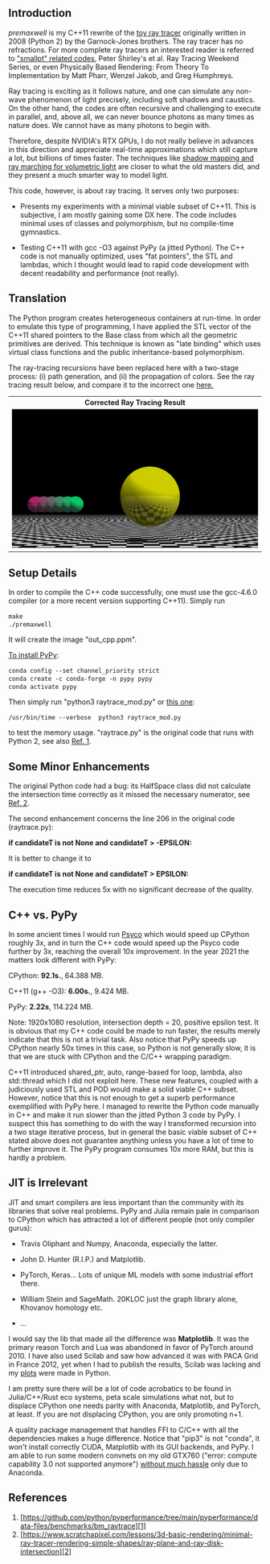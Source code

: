 ## Introduction

_premaxwell_ is my C++11 rewrite of the [toy ray tracer][1] originally written in 2008 (Python 2) by the Garnock-Jones brothers. The ray tracer has no refractions. For more complete ray tracers an interested reader is referred to ["smallpt" related codes](https://github.com/seifeddinedridi/smallvpt), Peter Shirley's et al. Ray Tracing Weekend Series, or even Physically Based Rendering: From Theory To Implementation by Matt Pharr, Wenzel Jakob, and Greg Humphreys.

Ray tracing is exciting as it follows nature, and one can simulate any non-wave phenomenon of light precisely, including soft shadows and caustics. On the other hand, the codes are often recursive and challenging to execute in parallel, and, above all, we can never bounce photons as many times as nature does. We cannot have as many photons to begin with.

Therefore, despite NVIDIA's RTX GPUs, I do not really believe in advances in this direction and appreciate real-time approximations which still capture a lot, but billions of times faster. The techniques like [shadow mapping and ray marching for volumetric light](https://github.com/aabbtree77/twinpeekz2) are closer to what the old masters did, and they present a much smarter way to model light.

This code, however, is about ray tracing. It serves only two purposes: 

- Presents my experiments with a minimal viable subset of C++11. This is subjective, I am mostly gaining some DX here. The code includes minimal uses of classes and polymorphism, but no compile-time gymnastics.

- Testing C++11 with gcc -O3 against PyPy (a jitted Python). The C++ code is not manually optimized, uses "fat pointers", the STL and lambdas, which I thought would lead to rapid code development with decent readability and performance (not really).

## Translation

The Python program creates heterogeneous containers at run-time. In order to emulate this type of programming, 
I have applied the STL vector of the C++11 shared pointers to the Base class from which all the geometric 
primitives are derived. This technique is known as "late binding" which uses virtual class functions and the public 
inheritance-based polymorphism. 

The ray-tracing recursions have been replaced here with a two-stage process: (i) path generation, 
and (ii) the propagation of colors. See the ray tracing result below, and compare it to the incorrect one [here.](https://pyperformance.readthedocs.io/)

<table>
<tr>
<th style="text-align:center"> Corrected Ray Tracing Result</th>
</tr>
<tr>
<td>
<img src="./out_cpp.jpg"  alt="Ray tracing light in the scene with seven spheres." width="100%" >
</td>
</tr>
</table>

## Setup Details

In order to compile the C++ code successfully, one must use the gcc-4.6.0 compiler (or a more recent version supporting C++11).
Simply run

```console
make
./premaxwell
```

It will create the image "out_cpp.ppm".

[To install PyPy](https://stackoverflow.com/questions/53266913/how-to-create-a-conda-environment-that-uses-pypy):

```console
conda config --set channel_priority strict
conda create -c conda-forge -n pypy pypy
conda activate pypy
```

Then simply run "python3 raytrace_mod.py" or [this one](https://unix.stackexchange.com/questions/375889/unix-command-to-tell-how-much-ram-was-used-during-program-runtime):

```console
/usr/bin/time --verbose  python3 raytrace_mod.py
```

to test the memory usage. "raytrace.py" is the original code that runs with Python 2, see also [Ref. 1][1].

## Some Minor Enhancements

The original Python code had a bug: its HalfSpace class did not calculate the intersection 
time correctly as it missed the necessary numerator, see [Ref. 2][2]. 

The second enhancement concerns the line 206 in the original code (raytrace.py):

__if candidateT is not None and candidateT > -EPSILON:__

It is better to change it to

__if candidateT is not None and candidateT > EPSILON:__

The execution time reduces 5x with no significant decrease of the quality.

## C++ vs. PyPy

In some ancient times I would run [Psyco](https://en.wikipedia.org/wiki/Psyco) which would speed up CPython roughly 3x, and in turn the C++ code would speed up the Psyco code further by 3x, reaching the overall 10x improvement. In the year 2021 the matters look different with PyPy:

CPython: __92.1s.__, 64.388 MB. 

C++11 (g++ -O3): __6.00s.__, 9.424 MB.

PyPy: __2.22s__, 114.224 MB.

Note: 1920x1080 resolution, intersection depth = 20, positive epsilon test. It is obvious that my C++ code could be made to run faster, the results merely indicate that this is not a trivial task. Also notice that PyPy speeds up CPython nearly 50x times in this case, so Python is not generally slow, it is that we are stuck with CPython and the C/C++ wrapping paradigm.

C++11 introduced shared_ptr, auto, range-based for loop, lambda, also std::thread which I did not exploit here. These new features, coupled with a judiciously used STL and POD would make a solid viable C++ subset. However, notice that this is not enough to get a superb performance exemplified with PyPy here. I managed to rewrite the Python code manually in C++ and make it run slower than the jitted Python 3 code by PyPy. I suspect this has something to do with the way I transformed recursion into a two stage iterative process, but in general the basic viable subset of C++ stated above does not guarantee anything unless you have a lot of time to further improve it. The PyPy program consumes 10x more RAM, but this is hardly a problem.

## JIT is Irrelevant

JIT and smart compilers are less important than the community with its libraries that solve real problems. PyPy and Julia remain pale in comparison to CPython which has attracted a lot of different people (not only compiler gurus):

- Travis Oliphant and Numpy, Anaconda, especially the latter.

- John D. Hunter (R.I.P.) and Matplotlib.

- PyTorch, Keras... Lots of unique ML models with some industrial effort there.

- William Stein and SageMath. 20KLOC just the graph library alone, Khovanov homology etc.

- ...

I would say the lib that made all the difference was **Matplotlib**. It was the primary reason Torch and Lua was abandoned in favor of PyTorch around 2010. I have also used Scilab and saw how advanced it was with PACA Grid in France 2012, yet when I had to publish the results, Scilab was lacking and my [plots](https://hal.archives-ouvertes.fr/hal-00723427) were made in Python.

I am pretty sure there will be a lot of code acrobatics to be found in Julia/C++/Rust eco systems, peta scale simulations what not, but to displace CPython one needs parity with Anaconda, Matplotlib, and PyTorch, at least. If you are not displacing CPython, you are only promoting n+1.

A quality package management that handles FFI to C/C++ with all the dependencies makes a huge difference. Notice that "pip3" is not "conda", it won't install correctly CUDA, Matplotlib with its GUI backends, and PyPy. I am able to run some modern convnets on my old GTX760 ("error: compute capability 3.0 not supported anymore") [without much hassle](https://github.com/aabbtree77/MNIST-0.17) only due to Anaconda.

## References

1. [https://github.com/python/pyperformance/tree/main/pyperformance/data-files/benchmarks/bm_raytrace][1]
2. [https://www.scratchapixel.com/lessons/3d-basic-rendering/minimal-ray-tracer-rendering-simple-shapes/ray-plane-and-ray-disk-intersection][2]

[1]: https://github.com/python/pyperformance/tree/main/pyperformance/data-files/benchmarks/bm_raytrace
[2]: https://www.scratchapixel.com/lessons/3d-basic-rendering/minimal-ray-tracer-rendering-simple-shapes/ray-plane-and-ray-disk-intersection
